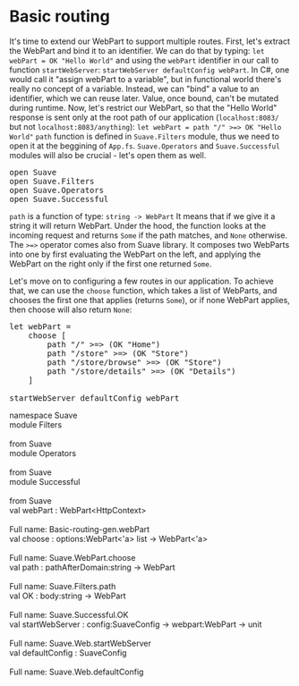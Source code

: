 # Basic routing

It's time to extend our WebPart to support multiple routes.
First, let's extract the WebPart and bind it to an identifier.
We can do that by typing:
`let webPart = OK "Hello World"`
and using the `webPart` identifier in our call to function `startWebServer`:
`startWebServer defaultConfig webPart`.
In C#, one would call it "assign webPart to a variable", but in functional world there's really no concept of a variable. Instead, we can "bind" a value to an identifier, which we can reuse later.
Value, once bound, can't be mutated during runtime.
Now, let's restrict our WebPart, so that the "Hello World" response is sent only at the root path of our application (`localhost:8083/` but not `localhost:8083/anything`):
`let webPart = path "/" >=> OK "Hello World"`
`path` function is defined in `Suave.Filters` module, thus we need to open it at the beggining of `App.fs`. `Suave.Operators` and `Suave.Successful` modules will also be crucial - let's open them as well.

<pre class="fssnip highlighted"><div lang="fsharp"><span class="k">open</span> <span onmouseout="hideTip(event, 'fs1', 1)" onmouseover="showTip(event, 'fs1', 1)" class="i">Suave</span>&#10;<span class="k">open</span> <span onmouseout="hideTip(event, 'fs1', 2)" onmouseover="showTip(event, 'fs1', 2)" class="i">Suave</span><span class="o">.</span><span onmouseout="hideTip(event, 'fs2', 3)" onmouseover="showTip(event, 'fs2', 3)" class="i">Filters</span>&#10;<span class="k">open</span> <span onmouseout="hideTip(event, 'fs1', 4)" onmouseover="showTip(event, 'fs1', 4)" class="i">Suave</span><span class="o">.</span><span onmouseout="hideTip(event, 'fs3', 5)" onmouseover="showTip(event, 'fs3', 5)" class="i">Operators</span>&#10;<span class="k">open</span> <span onmouseout="hideTip(event, 'fs1', 6)" onmouseover="showTip(event, 'fs1', 6)" class="i">Suave</span><span class="o">.</span><span onmouseout="hideTip(event, 'fs4', 7)" onmouseover="showTip(event, 'fs4', 7)" class="i">Successful</span>&#10;</div></pre>

`path` is a function of type:
`string -> WebPart`
It means that if we give it a string it will return WebPart.
Under the hood, the function looks at the incoming request and returns `Some` if the path matches, and `None` otherwise.
The `>=>` operator comes also from Suave library. It composes two WebParts into one by first evaluating the WebPart on the left, and applying the WebPart on the right only if the first one returned `Some`.

Let's move on to configuring a few routes in our application.
To achieve that, we can use the `choose` function, which takes a list of WebParts, and chooses the first one that applies (returns `Some`), or if none WebPart applies, then choose will also return `None`:

<pre class="fssnip highlighted"><div lang="fsharp"><span class="k">let</span> <span onmouseout="hideTip(event, 'fs5', 8)" onmouseover="showTip(event, 'fs5', 8)" class="f">webPart</span> <span class="o">=</span> &#10;    <span onmouseout="hideTip(event, 'fs6', 9)" onmouseover="showTip(event, 'fs6', 9)" class="f">choose</span> [&#10;        <span onmouseout="hideTip(event, 'fs7', 10)" onmouseover="showTip(event, 'fs7', 10)" class="f">path</span> <span class="s">"/"</span> <span class="o">&gt;</span><span class="o">=&gt;</span> (<span onmouseout="hideTip(event, 'fs8', 11)" onmouseover="showTip(event, 'fs8', 11)" class="f">OK</span> <span class="s">"Home"</span>)&#10;        <span onmouseout="hideTip(event, 'fs7', 12)" onmouseover="showTip(event, 'fs7', 12)" class="f">path</span> <span class="s">"/store"</span> <span class="o">&gt;</span><span class="o">=&gt;</span> (<span onmouseout="hideTip(event, 'fs8', 13)" onmouseover="showTip(event, 'fs8', 13)" class="f">OK</span> <span class="s">"Store"</span>)&#10;        <span onmouseout="hideTip(event, 'fs7', 14)" onmouseover="showTip(event, 'fs7', 14)" class="f">path</span> <span class="s">"/store/browse"</span> <span class="o">&gt;</span><span class="o">=&gt;</span> (<span onmouseout="hideTip(event, 'fs8', 15)" onmouseover="showTip(event, 'fs8', 15)" class="f">OK</span> <span class="s">"Store"</span>)&#10;        <span onmouseout="hideTip(event, 'fs7', 16)" onmouseover="showTip(event, 'fs7', 16)" class="f">path</span> <span class="s">"/store/details"</span> <span class="o">&gt;</span><span class="o">=&gt;</span> (<span onmouseout="hideTip(event, 'fs8', 17)" onmouseover="showTip(event, 'fs8', 17)" class="f">OK</span> <span class="s">"Details"</span>)&#10;    ]&#10;&#10;<span onmouseout="hideTip(event, 'fs9', 18)" onmouseover="showTip(event, 'fs9', 18)" class="f">startWebServer</span> <span onmouseout="hideTip(event, 'fs10', 19)" onmouseover="showTip(event, 'fs10', 19)" class="i">defaultConfig</span> <span onmouseout="hideTip(event, 'fs5', 20)" onmouseover="showTip(event, 'fs5', 20)" class="f">webPart</span>&#10;</div></pre>

<div class="tip" id="fs1">namespace Suave</div>
<div class="tip" id="fs2">module Filters<br /><br />from Suave</div>
<div class="tip" id="fs3">module Operators<br /><br />from Suave</div>
<div class="tip" id="fs4">module Successful<br /><br />from Suave</div>
<div class="tip" id="fs5">val webPart : WebPart&lt;HttpContext&gt;<br /><br />Full name: Basic-routing-gen.webPart</div>
<div class="tip" id="fs6">val choose : options:WebPart&lt;'a&gt; list -&gt; WebPart&lt;'a&gt;<br /><br />Full name: Suave.WebPart.choose</div>
<div class="tip" id="fs7">val path : pathAfterDomain:string -&gt; WebPart<br /><br />Full name: Suave.Filters.path</div>
<div class="tip" id="fs8">val OK : body:string -&gt; WebPart<br /><br />Full name: Suave.Successful.OK</div>
<div class="tip" id="fs9">val startWebServer : config:SuaveConfig -&gt; webpart:WebPart -&gt; unit<br /><br />Full name: Suave.Web.startWebServer</div>
<div class="tip" id="fs10">val defaultConfig : SuaveConfig<br /><br />Full name: Suave.Web.defaultConfig</div>
